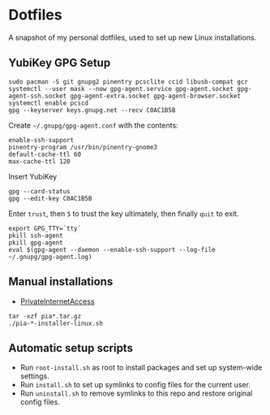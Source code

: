 Dotfiles
========

A snapshot of my personal dotfiles, used to set up new Linux installations.


YubiKey GPG Setup
-----------------

```
sudo pacman -S git gnupg2 pinentry pcsclite ccid libusb-compat gcr
systemctl --user mask --now gpg-agent.service gpg-agent.socket gpg-agent-ssh.socket gpg-agent-extra.socket gpg-agent-browser.socket
systemctl enable pcscd
gpg --keyserver keys.gnupg.net --recv C0AC1B5B
```

Create `~/.gnupg/gpg-agent.conf` with the contents:
```
enable-ssh-support
pinentry-program /usr/bin/pinentry-gnome3
default-cache-ttl 60
max-cache-ttl 120
```

Insert YubiKey
```
gpg --card-status
gpg --edit-key C0AC1B5B
```

Enter `trust`, then `5` to trust the key ultimately, then finally `quit` to exit.

```
export GPG_TTY=`tty`
pkill ssh-agent
pkill gpg-agent
eval $(gpg-agent --daemon --enable-ssh-support --log-file ~/.gnupg/gpg-agent.log)
```

Manual installations
--------------------

* [PrivateInternetAccess](https://www.privateinternetaccess.com/installer/download_installer_linux)
```
tar -xzf pia*.tar.gz
./pia-*-installer-linux.sh
```

Automatic setup scripts
-----------------------
* Run `root-install.sh` as root to install packages and set up system-wide settings.
* Run `install.sh` to set up symlinks to config files for the current user.
* Run `uninstall.sh` to remove symlinks to this repo and restore original config files.
